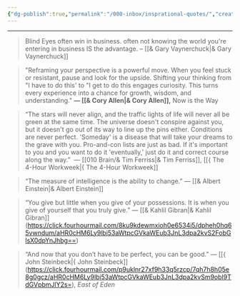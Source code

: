 ```yaml
---
{"dg-publish":true,"permalink":"/000-inbox/insprational-quotes/","created":"2022-06-22T23:37:10.000-04:00","updated":"2025-03-21T17:36:08.794-04:00"}
---
```


---

>Blind Eyes often win in business.
often not knowing the world you're entering in business IS the advantage. – [[& Gary Vaynerchuck\|& Gary Vaynerchuck]]


> "Reframing your perspective is a powerful move. When you feel stuck or resistant, pause and look for the upside. Shifting your thinking from "I have to do this' to "I get to do this engages curiosity. This turns every experience into a chance for growth, wisdom, and understanding." **― [[& Cory Allen\|& Cory Allen]],** Now is the Way

> “The stars will never align, and the traffic lights of life will never all be green at the same time. The universe doesn't conspire against you, but it doesn't go out of its way to line up the pins either. Conditions are never perfect. 'Someday' is a disease that will take your dreams to the grave with you. Pro-and-con lists are just as bad. If it's important to you and you want to do it 'eventually,' just do it and correct course along the way.”   ― [[010 Brain/& Tim Ferriss\|& Tim Ferriss]], [[{ The 4-Hour Workweek\|{ The 4-Hour Workweek]]

> “The measure of intelligence is the ability to change.” — [[& Albert Einstein\|& Albert Einstein]]

> “You give but little when you give of your possessions. It is when you give of yourself that you truly give.”  — [[& Kahlil Gibran\|& Kahlil Gibran]] (https://click.fourhourmail.com/8ku9kdewmxioh0e6534i5/dpheh0hq65vwndum/aHR0cHM6Ly9lbi53aWtpcGVkaWEub3JnL3dpa2kvS2FobGlsX0dpYnJhbg==)

> “And now that you don’t have to be perfect, you can be good.” — [[{ John Steinbeck\|{ John Steinbeck]] (https://click.fourhourmail.com/p9uklnr27xf9h33q5rzcp/7qh7h8h05e8g0gcz/aHR0cHM6Ly9lbi53aWtpcGVkaWEub3JnL3dpa2kvSm9obl9TdGVpbmJlY2s=), _East of Eden_


